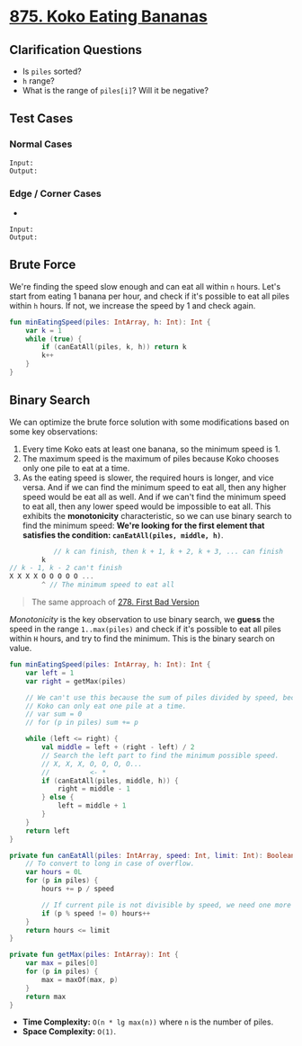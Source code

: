 # [875. Koko Eating Bananas](https://leetcode.com/problems/koko-eating-bananas/description/)

## Clarification Questions
* Is `piles` sorted?
* `h` range?
* What is the range of `piles[i]`? Will it be negative?
 
## Test Cases
### Normal Cases
```
Input: 
Output: 
```
### Edge / Corner Cases
* 
```
Input: 
Output: 
```

## Brute Force
We're finding the speed slow enough and can eat all within `n` hours. Let's start from eating 1 banana per hour, and check if it's possible to eat all piles within `h` hours. If not, we increase the speed by 1 and check again.

```kotlin
fun minEatingSpeed(piles: IntArray, h: Int): Int {
    var k = 1
    while (true) {
        if (canEatAll(piles, k, h)) return k
        k++
    }
}
```

## Binary Search
We can optimize the brute force solution with some modifications based on some key observations:
1. Every time Koko eats at least one banana, so the minimum speed is 1.
2. The maximum speed is the maximum of piles because Koko chooses only one pile to eat at a time.
3. As the eating speed is slower, the required hours is longer, and vice versa. And if we can find the minimum speed to eat all, then any higher speed would be eat all as well. And if we can't find the minimum speed to eat all, then any lower speed would be impossible to eat all. This exhibits the **monotonicity** characteristic, so we can use binary search to find the minimum speed: **We're looking for the first element that satisfies the condition: `canEatAll(piles, middle, h)`**.

```js
           // k can finish, then k + 1, k + 2, k + 3, ... can finish
        k
// k - 1, k - 2 can't finish
X X X X O O O O O ...
        ^ // The minimum speed to eat all
```

> The same approach of [278. First Bad Version](../leetcode/278.first-bad-version.md)

*Monotonicity* is the key observation to use binary search, we **guess** the speed in the range `1..max(piles)` and check if it's possible to eat all piles within `H` hours, and try to find the minimum. This is the binary search on value.

```kotlin
fun minEatingSpeed(piles: IntArray, h: Int): Int {
    var left = 1
    var right = getMax(piles)

    // We can't use this because the sum of piles divided by speed, because
    // Koko can only eat one pile at a time.
    // var sum = 0
    // for (p in piles) sum += p

    while (left <= right) {
        val middle = left + (right - left) / 2
        // Search the left part to find the minimum possible speed.
        // X, X, X, O, O, O, O...
        //          <- *
        if (canEatAll(piles, middle, h)) {
            right = middle - 1
        } else {
            left = middle + 1
        }
    }
    return left
}

private fun canEatAll(piles: IntArray, speed: Int, limit: Int): Boolean {
    // To convert to long in case of overflow.
    var hours = 0L
    for (p in piles) {
        hours += p / speed

        // If current pile is not divisible by speed, we need one more hour.
        if (p % speed != 0) hours++
    }
    return hours <= limit
}

private fun getMax(piles: IntArray): Int {
    var max = piles[0]
    for (p in piles) {
        max = maxOf(max, p)
    }
    return max
}
```

* **Time Complexity:** `O(n * lg max(n))` where `n` is the number of piles.
* **Space Complexity:** `O(1)`.